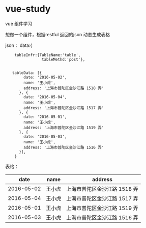 # vue-study

vue 组件学习

想做一个组件，根据restful 返回的json 动态生成表格

json：
     data:{
   
        tableInfr:{TableName:'table',
                    tableMethd:'post'},

        
       tableData: [{
            date: '2016-05-02',
            name: '王小虎',
            address: '上海市普陀区金沙江路 1518 弄'
          }, {
            date: '2016-05-04',
            name: '王小虎',
            address: '上海市普陀区金沙江路 1517 弄'
          }, {
            date: '2016-05-01',
            name: '王小虎',
            address: '上海市普陀区金沙江路 1519 弄'
          }, {
            date: '2016-05-03',
            name: '王小虎',
            address: '上海市普陀区金沙江路 1516 弄'
          }],
        }
        
        
        
        
        
   表格：
   <table><thead><th>date</th><th>name</th><th>address</th></thead> <tbody><tr><td>2016-05-02</td><td>王小虎</td><td>上海市普陀区金沙江路 1518 弄</td></tr><tr><td>2016-05-04</td><td>王小虎</td><td>上海市普陀区金沙江路 1517 弄</td></tr><tr><td>2016-05-01</td><td>王小虎</td><td>上海市普陀区金沙江路 1519 弄</td></tr><tr><td>2016-05-03</td><td>王小虎</td><td>上海市普陀区金沙江路 1516 弄</td></tr></tbody></table>
        
        
        
        
        
